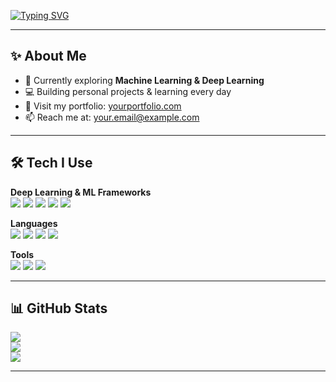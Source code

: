 <!-- # Hello, I'm [Idrees Ahmad] <a href="https://yourportfolio.com"><img src="https://raw.githubusercontent.com/shar-mayank/shar-mayank/main/stuff/namaste.gif" width=6% style="vertical-align: bottom;"></a> -->

[![Typing SVG](https://readme-typing-svg.demolab.com?font=Fira+Code&weight=600&size=25&duration=3000&pause=7000&color=4CAF50&width=435&lines=Hello%2C+I'm+[Your+Name];Aspiring+ML+Engineer;Passionate+about+AI+%26+Web+Dev)](https://git.io/typing-svg)

---

<h2>✨ About Me</h2>

- 🌱 Currently exploring **Machine Learning & Deep Learning**
- 💻 Building personal projects & learning every day  
- 🔗 Visit my portfolio: [yourportfolio.com](https://yourportfolio.com)  
- 📫 Reach me at: [your.email@example.com](mailto:your.email@example.com)

---

<h2>🛠️ Tech I Use</h2>

**Deep Learning & ML Frameworks**  
<a href="https://pytorch.org/"><img src="https://img.shields.io/badge/PyTorch-EE4C2C?style=for-the-badge&logo=pytorch&logoColor=white" /></a>
<a href="https://www.tensorflow.org/"><img src="https://img.shields.io/badge/TensorFlow-FF6F00?style=for-the-badge&logo=tensorflow&logoColor=white" /></a>
<a href="https://scikit-learn.org/"><img src="https://img.shields.io/badge/Scikit--Learn-F7931E?style=for-the-badge&logo=scikit-learn&logoColor=white" /></a>
<a href="https://numpy.org/"><img src="https://img.shields.io/badge/Numpy-777BB4?style=for-the-badge&logo=numpy&logoColor=white" /></a>
<a href="https://pandas.pydata.org/"><img src="https://img.shields.io/badge/Pandas-2C2D72?style=for-the-badge&logo=pandas&logoColor=white" /></a>

**Languages**  
<a href="https://www.python.org/"><img src="https://img.shields.io/badge/Python-FFD43B?style=for-the-badge&logo=python&logoColor=blue" /></a>
<a><img src="https://img.shields.io/badge/HTML5-E34F26?style=for-the-badge&logo=html5&logoColor=white" /></a>
<a><img src="https://img.shields.io/badge/CSS3-1572B6?style=for-the-badge&logo=css3&logoColor=white" /></a>
<a><img src="https://img.shields.io/badge/MySQL-005C84?style=for-the-badge&logo=mysql&logoColor=white" /></a>

**Tools**  
<a href="https://code.visualstudio.com/"><img src="https://img.shields.io/badge/VS%20Code-0078D4?style=for-the-badge&logo=visual%20studio%20code&logoColor=white" /></a>
<a href="https://colab.research.google.com/"><img src="https://img.shields.io/badge/Colab-F9AB00?style=for-the-badge&logo=googlecolab&color=525252" /></a>
<a href="https://www.postman.com/"><img src="https://img.shields.io/badge/Postman-FF6C37?style=for-the-badge&logo=Postman&logoColor=white" /></a>

---

<h2>📊 GitHub Stats</h2>

<a href=""><img src="https://github-profile-summary-cards.vercel.app/api/cards/profile-details?username=YOUR_GITHUB_USERNAME&theme=radical" /></a>  
<a href=""><img src="https://github-readme-streak-stats.herokuapp.com/?user=YOUR_GITHUB_USERNAME&theme=cobalt" /></a>  
<a href=""><img src="https://github-readme-activity-graph.vercel.app/graph?username=YOUR_GITHUB_USERNAME&theme=react-dark" /></a>

---
